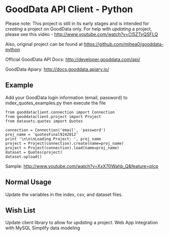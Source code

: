 GoodData API Client - Python
============================


Please note: This project is still in its early stages and is intended for *creating* a project on GoodData only. For help with *updating* a project, please see this video - http://www.youtube.com/watch?v=Cl5ZTvQSFLQ

Also, original project can be found at https://github.com/mjhea0/gooddata-python

Official GoodData API Docs: http://developer.gooddata.com/api/

GoodData Apiary: http://docs.gooddata.apiary.io/


Example
------

Add your GoodData login information (email, password) to index_quotes_examples.py then execute the file

    from gooddataclient.connection import Connection
    from gooddataclient.project import Project
    from datasets.quotes import Quotes
  
    connection = Connection('email', 'password')
    proj_name = 'quotesFinal9242012'
    print '\n\n\nLoading Project: ', proj_name
    project = Project(connection).create(name=proj_name)
    project = Project(connection).load(name=proj_name)
    dataset = Quotes(project)
    dataset.upload()

Sample: http://www.youtube.com/watch?v=XxX70Wahb_Q&feature=plcp

    
Normal Usage
------------

Update the variables in the index, csv, and dataset files.


Wish List
-----------

Update client library to allow for *updating* a project.
Web App
Integration with MySQL
Simplify data modeling

